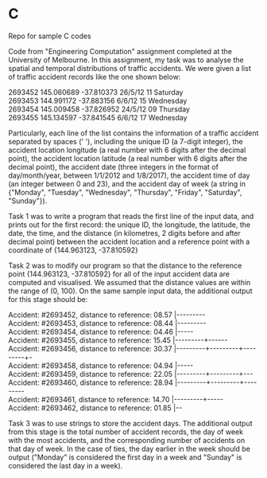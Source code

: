 # C
Repo for sample C codes

Code from "Engineering Computation" assignment completed at the 
University of Melbourne. In this assignment, my task was to analyse 
the spatial and temporal distributions of traffic accidents. We
were given a list of traffic accident records like the one shown below:
 
2693452 145.060689 -37.810373 26/5/12 11 Saturday  
2693453 144.991172 -37.883156 6/6/12 15 Wednesday  
2693454 145.009458 -37.826952 24/5/12 09 Thursday  
2693455 145.134597 -37.841545 6/6/12 17 Wednesday  

Particularly, each line of the list contains the information of a traffic 
accident separated by spaces (' '), including the unique ID (a 7-digit
integer), the accident location longitude (a real number with 6 digits 
after the decimal point), the accident location latitude (a real number 
with 6 digits after the decimal point), the accident date (three integers in the
format of day/month/year, between 1/1/2012 and 1/8/2017), the accident time of day 
(an integer between 0 and 23), and the accident day of week (a string in {"Monday", 
"Tuesday", "Wednesday", "Thursday", "Friday", "Saturday", "Sunday"}).
 
Task 1 was to write a program that reads the first line of the input data, and prints 
out for the first record: the unique ID, the longitude, the latitude, the date, the time, 
and the distance (in kilometres, 2 digits before and after decimal point) between the 
accident location and a reference point with a coordinate of {144.963123, -37.810592}
 
Task 2 was to modify our program so that the distance to the reference point 
{144.963123, -37.810592} for all of the input accident data are computed and visualised. 
We assumed that the distance values are within the range of (0, 100). 
On the same sample input data, the additional output for this stage should be:

Accident: #2693452, distance to reference: 08.57 |---------  
Accident: #2693453, distance to reference: 08.44 |---------  
Accident: #2693454, distance to reference: 04.46 |-----  
Accident: #2693455, distance to reference: 15.45 |---------+------  
Accident: #2693456, distance to reference: 30.37 |---------+---------+---------+-  
Accident: #2693458, distance to reference: 04.94 |-----  
Accident: #2693459, distance to reference: 22.05 |---------+---------+---  
Accident: #2693460, distance to reference: 28.94 |---------+---------+---------  
Accident: #2693461, distance to reference: 14.70 |---------+-----  
Accident: #2693462, distance to reference: 01.85 |--  

Task 3 was to use strings to store the accident days. The additional output from this stage 
is the total number of accident records, the day of week with the most accidents, and the 
corresponding number of accidents on that day of week. In the case of ties, the day earlier 
in the week should be output ("Monday" is considered the first day in a week and "Sunday" is
considered the last day in a week).
